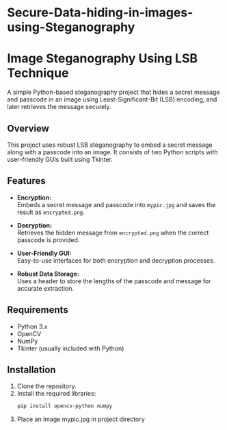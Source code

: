 # Secure-Data-hiding-in-images-using-Steganography
# Image Steganography Using LSB Technique

A simple Python-based steganography project that hides a secret message and passcode in an image using Least-Significant-Bit (LSB) encoding, and later retrieves the message securely.

## Overview

This project uses robust LSB steganography to embed a secret message along with a passcode into an image. It consists of two Python scripts with user-friendly GUIs built using Tkinter.

## Features

- **Encryption:**  
  Embeds a secret message and passcode into `mypic.jpg` and saves the result as `encrypted.png`.

- **Decryption:**  
  Retrieves the hidden message from `encrypted.png` when the correct passcode is provided.

- **User-Friendly GUI:**  
  Easy-to-use interfaces for both encryption and decryption processes.

- **Robust Data Storage:**  
  Uses a header to store the lengths of the passcode and message for accurate extraction.

## Requirements

- Python 3.x  
- OpenCV  
- NumPy  
- Tkinter (usually included with Python)

## Installation

1. Clone the repository.
2. Install the required libraries:
   ```bash
   pip install opencv-python numpy
3. Place an image mypic.jpg in project directory
